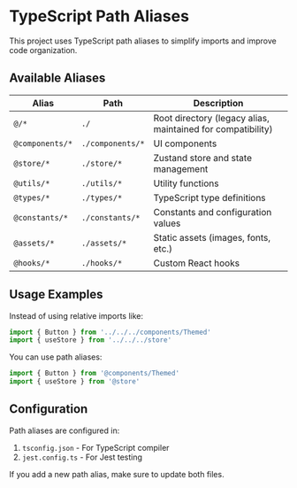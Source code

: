 # TypeScript Path Aliases

This project uses TypeScript path aliases to simplify imports and improve code organization.

## Available Aliases

| Alias           | Path             | Description                                                 |
| --------------- | ---------------- | ----------------------------------------------------------- |
| `@/*`           | `./`             | Root directory (legacy alias, maintained for compatibility) |
| `@components/*` | `./components/*` | UI components                                               |
| `@store/*`      | `./store/*`      | Zustand store and state management                          |
| `@utils/*`      | `./utils/*`      | Utility functions                                           |
| `@types/*`      | `./types/*`      | TypeScript type definitions                                 |
| `@constants/*`  | `./constants/*`  | Constants and configuration values                          |
| `@assets/*`     | `./assets/*`     | Static assets (images, fonts, etc.)                         |
| `@hooks/*`      | `./hooks/*`      | Custom React hooks                                          |

## Usage Examples

Instead of using relative imports like:

```typescript
import { Button } from '../../../components/Themed'
import { useStore } from '../../../store'
```

You can use path aliases:

```typescript
import { Button } from '@components/Themed'
import { useStore } from '@store'
```

## Configuration

Path aliases are configured in:

1. `tsconfig.json` - For TypeScript compiler
2. `jest.config.ts` - For Jest testing

If you add a new path alias, make sure to update both files.
